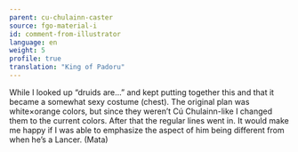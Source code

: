 ```yaml
---
parent: cu-chulainn-caster
source: fgo-material-i
id: comment-from-illustrator
language: en
weight: 5
profile: true
translation: "King of Padoru"
---
```


While I looked up “druids are…” and kept putting together this and that it became a somewhat sexy costume (chest). The original plan was white×orange colors, but since they weren’t Cú Chulainn-like I changed them to the current colors. After that the regular lines went in. It would make me happy if I was able to emphasize the aspect of him being different from when he’s a Lancer. (Mata)
